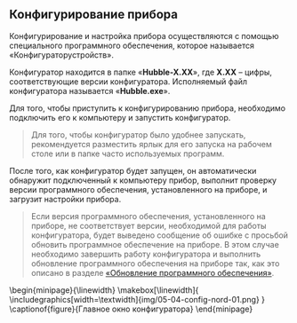 ## Конфигурирование прибора

Конфигурирование и настройка прибора осуществляются с помощью специального программного обеспечения, которое называется «Конфигураторустройств».

Конфигуратор находится в папке «**Hubble-X.XX**», где **X.XX** – цифры, соответствующие версии конфигуратора. Исполняемый файл конфигуратора называется «**Hubble.exe**».

Для того, чтобы приступить к конфигурированию прибора, необходимо подключить его к компьютеру и запустить конфигуратор.

> Для того, чтобы конфигуратор было удобнее запускать, рекомендуется разместить ярлык для его запуска на рабочем столе или в папке часто используемых программ.

После того, как конфигуратор будет запущен, он автоматически обнаружит подключенный к компьютеру прибор, выполнит проверку версии программного обеспечения, установленного на приборе, и загрузит настройки прибора.

> Если версия программного обеспечения, установленного на приборе, не соответствует версии, необходимой для работы конфигуратора, будет выведено сообщение об ошибке с просьбой обновить программное обеспечение на приборе. В этом случае необходимо завершить работу конфигуратора и выполнить обновление программного обеспечения на приборе так, как это описано в разделе [«Обновление программного обеспечения»](#firmware-upgrade).

\begin{minipage}{\linewidth}
	\makebox[\linewidth]{
 		\includegraphics[width=\textwidth]{img/05-04-config-nord-01.png}
 	}
	\captionof{figure}{Главное окно конфигуратора}
\end{minipage}

